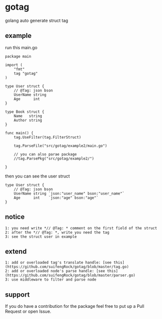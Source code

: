 # gotag
golang auto generate struct tag

## example
run this main.go

	package main
	
	import (
		"fmt"
		tag "gotag"
	)
	
	type User struct {
		// @Tag: json bson
		UserName string
		Age      int
	}
	
	type Book struct {
		Name   string
		Author string
	}
	
	func main() {
		tag.UseFilter(tag.FilterStruct)
	
		tag.ParseFile("src/gotag/example2/main.go")
	
		// you can also parae package
		//tag.ParsePkg("src/gotag/example2/")
	
	}

then you can see the user struct

	type User struct {
		// @Tag: json bson
		UserName string `json:"user_name" bson:"user_name"`
		Age      int 	`json:"age" bson:"age"`
	}

## notice
	1: you need write *// @Tag: * comment on the first field of the struct
	2: after the *// @Tag: *, write you need the tag
	3: see the struct user in example 

## extend
	1: add or overloaded tag's translate handle: [see this](https://github.com/suifengRock/gotag/blob/master/tag.go)
	2: add or overloaded node's parse handle: [see this](https://github.com/suifengRock/gotag/blob/master/parser.go)
	3: use middleware to filter and parse node 

## support
If you do have a contribution for the package feel free to put up a Pull Request or open Issue.